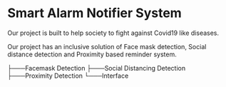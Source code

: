 # Smart Alarm Notifier System
Our project is built to help society to fight against Covid19 like diseases.

Our project has an inclusive solution of Face mask detection, Social distance detection and Proximity based reminder system.

├───Facemask Detection
├───Social Distancing Detection
├───Proximity Detection
└───Interface
